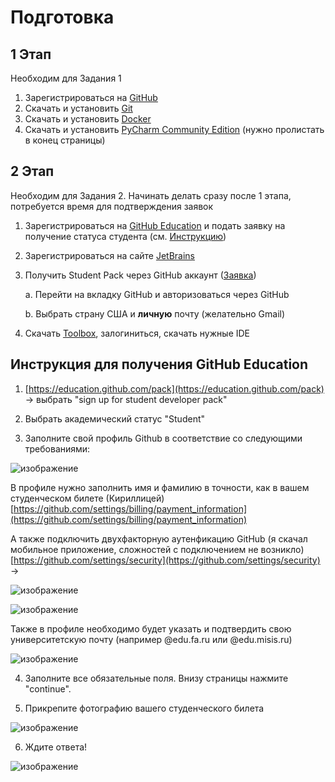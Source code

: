 # Подготовка

## 1 Этап

Необходим для Задания 1

1. Зарегистрироваться на [GitHub](https://github.com/)
2. Скачать и установить [Git](https://git-scm.com/downloads)
3. Скачать и установить
   [Docker](https://docs.docker.com/desktop/install/windows-install/)
4. Скачать и установить [PyCharm Community Edition](https://www.jetbrains.com/pycharm/download/?section=windows)
   (нужно пролистать в конец страницы)

## 2 Этап

Необходим для Задания 2. Начинать делать сразу после 1 этапа, потребуется время для подтверждения заявок

1. Зарегистрироваться на [GitHub Education](https://education.github.com/) и подать заявку на получение статуса
   студента (см. [Инструкцию](#инструкция-для-получения-github-education))

2. Зарегистрироваться на сайте [JetBrains](https://account.jetbrains.com/login)

3. Получить Student Pack через GitHub
   аккаунт ([Заявка](https://www.jetbrains.com/shop/eform/students))

   a. Перейти на вкладку GitHub и авторизоваться через GitHub

   b. Выбрать страну США и **личную** почту (желательно Gmail)

4. Скачать [Toolbox](https://www.jetbrains.com/toolbox-app/), залогиниться, скачать нужные IDE

## Инструкция для получения GitHub Education

1. [https://education.github.com/pack](https://education.github.com/pack) -> выбрать "sign up for student developer
   pack"

2. Выбрать академический статус "Student"

3. Заполните свой профиль Github в соответствие со следующими требованиями:

![изображение](/prepare/image001.png)

В профиле нужно заполнить имя и фамилию в точности, как в вашем студенческом билете (Кириллицей)
[https://github.com/settings/billing/payment_information](https://github.com/settings/billing/payment_information)

А также подключить двухфакторную аутенфикацию GitHub (я скачал мобильное приложение, сложностей с подключением не
возникло)
[https://github.com/settings/security](https://github.com/settings/security) ->

![изображение](/prepare/image002.png)

![изображение](/prepare/image003.png)

Также в профиле необходимо будет указать и подтвердить свою университетскую почту (например @edu.fa.ru или @edu.misis.ru)

![изображение](/prepare/image004.png)

4. Заполните все обязательные поля. Внизу страницы нажмите "continue".

5. Прикрепите фотографию вашего студенческого билета

![изображение](/prepare/image005.png)

6. Ждите ответа!

![изображение](/prepare/image006.png)
